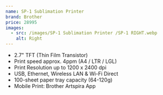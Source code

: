 ```yaml
---
name: SP-1 Sublimation Printer
brand: Brother
price: 28995
images:
  - src: /images/SP-1 Sublimation Printer /SP-1 RIGHT.webp
    alt: Right
---
```


* 2.7" TFT (Thin Film Transistor)
* Print speed approx. 4ppm (A4 / LTR / LGL)
* Print Resolution up to 1200 x 2400 dpi
* USB, Ethernet, Wireless LAN & Wi-Fi Direct
* 100-sheet paper tray capacity (64-120g)
* Mobile Print: Brother Artspira App
